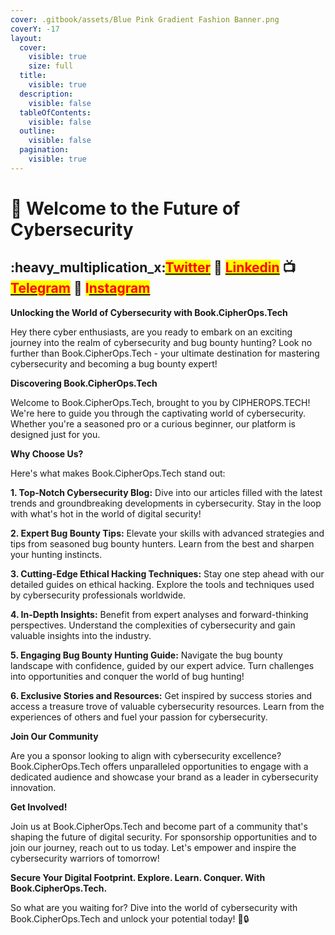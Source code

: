 ```yaml
---
cover: .gitbook/assets/Blue Pink Gradient Fashion Banner.png
coverY: -17
layout:
  cover:
    visible: true
    size: full
  title:
    visible: true
  description:
    visible: false
  tableOfContents:
    visible: false
  outline:
    visible: false
  pagination:
    visible: true
---
```


# 💛 Welcome to the Future of Cybersecurity

## :heavy\_multiplication\_x:[<mark style="color:red;">Twitter</mark>](https://twitter.com/Cipher0ps\_tech?t=MlqumIay8I49eWwhjgrotg\&s=09) :link: [<mark style="color:red;">Linkedin</mark>](https://www.linkedin.com/company/cipherops/) :tv: [<mark style="color:red;">Telegram</mark>](https://t.me/cipherops\_tech) :tada: <mark style="color:red;">I</mark>[<mark style="color:red;">nstagram</mark>](https://instagram.com/cipherops\_tech?igshid=MzNlNGNkZWQ4Mg==)

**Unlocking the World of Cybersecurity with Book.CipherOps.Tech**

Hey there cyber enthusiasts, are you ready to embark on an exciting journey into the realm of cybersecurity and bug bounty hunting? Look no further than Book.CipherOps.Tech - your ultimate destination for mastering cybersecurity and becoming a bug bounty expert!

**Discovering Book.CipherOps.Tech**

Welcome to Book.CipherOps.Tech, brought to you by CIPHEROPS.TECH! We're here to guide you through the captivating world of cybersecurity. Whether you're a seasoned pro or a curious beginner, our platform is designed just for you.

**Why Choose Us?**

Here's what makes Book.CipherOps.Tech stand out:

**1. Top-Notch Cybersecurity Blog:** Dive into our articles filled with the latest trends and groundbreaking developments in cybersecurity. Stay in the loop with what's hot in the world of digital security!

**2. Expert Bug Bounty Tips:** Elevate your skills with advanced strategies and tips from seasoned bug bounty hunters. Learn from the best and sharpen your hunting instincts.

**3. Cutting-Edge Ethical Hacking Techniques:** Stay one step ahead with our detailed guides on ethical hacking. Explore the tools and techniques used by cybersecurity professionals worldwide.

**4. In-Depth Insights:** Benefit from expert analyses and forward-thinking perspectives. Understand the complexities of cybersecurity and gain valuable insights into the industry.

**5. Engaging Bug Bounty Hunting Guide:** Navigate the bug bounty landscape with confidence, guided by our expert advice. Turn challenges into opportunities and conquer the world of bug hunting!

**6. Exclusive Stories and Resources:** Get inspired by success stories and access a treasure trove of valuable cybersecurity resources. Learn from the experiences of others and fuel your passion for cybersecurity.

**Join Our Community**

Are you a sponsor looking to align with cybersecurity excellence? Book.CipherOps.Tech offers unparalleled opportunities to engage with a dedicated audience and showcase your brand as a leader in cybersecurity innovation.

**Get Involved!**

Join us at Book.CipherOps.Tech and become part of a community that's shaping the future of digital security. For sponsorship opportunities and to join our journey, reach out to us today. Let's empower and inspire the cybersecurity warriors of tomorrow!

**Secure Your Digital Footprint. Explore. Learn. Conquer. With Book.CipherOps.Tech.**

So what are you waiting for? Dive into the world of cybersecurity with Book.CipherOps.Tech and unlock your potential today! 🚀🔒
